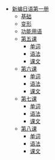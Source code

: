* [新编日语第一册]()
    * [基础](基础/时间与时刻.md)
    * [变形](基础/变形.md)
    * [功能用语](基础/功能用语.md)
    * [第五课]()
      * [单词](第一册第二单元/大学の生活/单词.md)
      * [语法](第一册第二单元/大学の生活/语法.md)
      * [课文](第一册第二单元/大学の生活/课文.md)
    * [第六课]()
      * [单词](第一册第二单元/浦东/单词.md)
      * [语法](第一册第二单元/浦东/语法.md)
      * [课文](第一册第二单元/浦东/课文.md)
    * [第七课]()
      * [单词](第一册第二单元/北京オリンピック/单词.md)
      * [语法](第一册第二单元/北京オリンピック/语法.md)
      * [课文](第一册第二单元/北京オリンピック/课文.md)
    * [第八课]()
      * [单词](第一册第二单元/家族のデジカメ写真/单词.md)
      * [语法](第一册第二单元/家族のデジカメ写真/语法.md)
      * [课文](第一册第二单元/家族のデジカメ写真/课文.md)